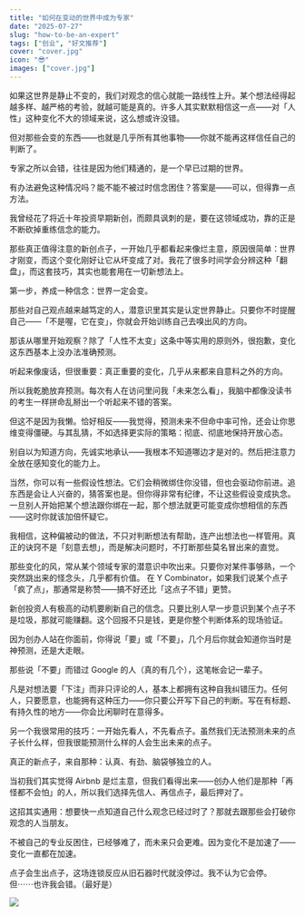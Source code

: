```yaml
---
title: "如何在变动的世界中成为专家"
date: "2025-07-27"
slug: "how-to-be-an-expert"
tags: ["创业", "好文推荐"]
cover: "cover.jpg"
icon: "😎"
images: ["cover.jpg"]
---
```

如果这世界是静止不变的，我们对观念的信心就能一路线性上升。某个想法经得起越多样、越严格的考验，就越可能是真的。许多人其实默默相信这一点——对「人性」这种变化不大的领域来说，这么想或许没错。



但对那些会变的东西——也就是几乎所有其他事物——你就不能再这样信任自己的判断了。



专家之所以会错，往往是因为他们精通的，是一个早已过期的世界。



有办法避免这种情况吗？能不能不被过时信念困住？答案是——可以，但得靠一点方法。



我曾经花了将近十年投资早期新创，而颇具讽刺的是，要在这领域成功，靠的正是不断砍掉重练信念的能力。



那些真正值得注意的新创点子，一开始几乎都看起来像烂主意，原因很简单：世界才刚变，而这个变化刚好让它从坏变成了对。我花了很多时间学会分辨这种「翻盘」，而这套技巧，其实也能套用在一切新想法上。



第一步，养成一种信念：世界一定会变。



那些对自己观点越来越笃定的人，潜意识里其实是认定世界静止。只要你不时提醒自己——「不是喔，它在变」，你就会开始训练自己去嗅出风的方向。



那该从哪里开始观察？除了「人性不太变」这条中等实用的原则外，很抱歉，变化这东西基本上没办法准确预测。



听起来像废话，但很重要：真正重要的变化，几乎从来都来自意料之外的方向。



所以我乾脆放弃预测。每次有人在访问里问我「未来怎么看」，我脑中都像没读书的考生一样拼命乱掰出一个听起来不错的答案。



但这不是因为我懒。恰好相反——我觉得，预测未来不但命中率可怜，还会让你思维变得僵硬。与其乱猜，不如选择更实际的策略：彻底、彻底地保持开放心态。



别自以为知道方向，先诚实地承认——我根本不知道哪边才是对的。然后把注意力全放在感知变化的能力上。



当然，你可以有一些假设性想法。它们会稍微绑住你没错，但也会驱动你前进。追东西是会让人兴奋的，猜答案也是。但你得非常有纪律，不让这些假设变成执念。
一旦别人开始把某个想法跟你绑在一起，那个想法就更可能变成你想相信的东西——这时你就该加倍怀疑它。



我相信，这种偏被动的做法，不只对判断想法有帮助，连产出想法也一样管用。真正的诀窍不是「刻意去想」，而是解决问题时，不打断那些莫名冒出来的直觉。



那些变化的风，常从某个领域专家的潜意识中吹出来。只要你对某件事够熟，一个突然跳出来的怪念头，几乎都有价值。
在 Y Combinator，如果我们说某个点子「疯了点」，那通常是称赞——搞不好还比「这点子不错」更赞。



新创投资人有极高的动机要刷新自己的信念。只要比别人早一步意识到某个点子不是垃圾，那就可能赚翻。这个回报不只是钱，更是你整个判断体系的现场验证。



因为创办人站在你面前，你得说「要」或「不要」，几个月后你就会知道你当时是神预测，还是大走眼。



那些说「不要」而错过 Google 的人（真的有几个），这笔帐会记一辈子。



凡是对想法要「下注」而非只评论的人，基本上都拥有这种自我纠错压力。任何人，只要愿意，也能拥有这种压力——你只要公开写下自己的判断。写在有标题、有持久性的地方——你会比闲聊时在意得多。



另一个我很常用的技巧：一开始先看人，不先看点子。虽然我们无法预测未来的点子长什么样，但我很能预测什么样的人会生出未来的点子。



真正的新点子，来自那种：认真、有劲、脑袋够独立的人。



当初我们其实觉得 Airbnb 是烂主意，但我们看得出来——创办人他们是那种「再怪都不会怕」的人，所以我们选择先信人、再信点子，最后押对了。



这招其实通用：想要快一点知道自己什么观念已经过时了？那就去跟那些会打破你观念的人当朋友。



不被自己的专业反困住，已经够难了，而未来只会更难。因为变化不是加速了——变化一直都在加速。



点子会生出点子，这场连锁反应从旧石器时代就没停过。我不认为它会停。
但⋯⋯也许我会错。（最好是）




![](https://prod-files-secure.s3.us-west-2.amazonaws.com/112d0858-5090-4d34-a606-b75eb8d65fd2/46476355-9cf3-4e99-9b7a-3531bc426380/1000202064.png?X-Amz-Algorithm=AWS4-HMAC-SHA256&X-Amz-Content-Sha256=UNSIGNED-PAYLOAD&X-Amz-Credential=ASIAZI2LB466SUPDUD6A%2F20250812%2Fus-west-2%2Fs3%2Faws4_request&X-Amz-Date=20250812T153652Z&X-Amz-Expires=3600&X-Amz-Security-Token=IQoJb3JpZ2luX2VjEND%2F%2F%2F%2F%2F%2F%2F%2F%2F%2FwEaCXVzLXdlc3QtMiJHMEUCIQCiEvQmH6fR3JzOeba1bruKvNrwQJCkaY%2FIKmtHzdOt1AIgCzpY26NXerSwuwhrkKY1RRUY8eNakpkCHvBHYbquHoAq%2FwMIGRAAGgw2Mzc0MjMxODM4MDUiDGmGeg3RBbkbr1YqUyrcA02FU3pV%2BGvOrbtcoQhGg8npuUK8WqNizYw1diVyBo2EDUaaI3bSM5J53rAmX8sQHMvE5aJYGSkb38ChljREpJpOQsx3SMP4eyyXO6%2FDa9EgjSN%2FVlhvq1ab647vKhW3Xy3yu6q6RL4Ny9ALzJvh1qebJSN%2F3UDAZ4%2BED6Q%2FMXXwepbRjmvvlyv7gXC5FWORRjcyRLuCfwZqUnKaTqOxRJ24UaW2iYc3neczzNRHFhNq8OXfBDbiXfD6RhiBVYN0kPjgFkqW2DwTL7wU9oWApQYS9BQyFZBz%2FVhyrEUcXn0z4uNqC40ZuyfS1juYKtTQjiQ9FwMglKIAPx7fPc4mOXl%2FH2SCGhiAPWeArwDhiScQ0pLZhxIaclXVYDssPqJ%2FobAH4HMFG5M44VjocSqu%2Byg4R5vQSboYlWBuaZ%2Fi5lS66o3rXc%2FLrfyY5fY9U5NwbF4BLQRBhaPZQseoHXY6NRxbtDxJGPsTo4ETH8c6wfQKx%2F9CHCyRTCrqkH14SoOXfV63rqS1eYEAirQnnqqPbAWXrQNG2VK0%2FW6cP9DpTMgxgF8pAjYnSTDzONfnBNcDesdLnlxr10JwgefykbET0CwQeUWiDYsjYN9tLGr42ujJZsCKtPSqKBVpWwxXMMy77cQGOqUBkhPdI0n9MS%2FiFaZjYIhK6Sl2brMZ02liwwadnC9RrzlBrhsuc%2BQ6QdCiAu7KLy%2Bc07wrpVh%2BfA%2Fdgt98ISCrdlhfIRpVIOvNZw%2B0ROUto%2Bn8FF4UH9dn39VwOlO9fXYSVvHLp0dEYRwi2TTGuvObMd0BCHqMc1B8NztihDumVXeH%2BC%2B1rleZ%2B%2Fu91sXhws9IiQhvJcZ0rD%2BR0ngS1ed4AoG%2FXCvh&X-Amz-Signature=ec84c0c1f01d5165d4cb678fba14a3c991af5c43851d9d51e365e1591c9b5a29&X-Amz-SignedHeaders=host&x-amz-checksum-mode=ENABLED&x-id=GetObject)

